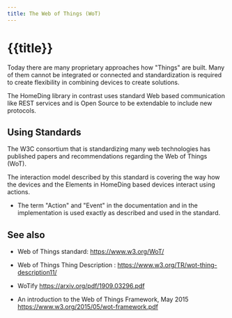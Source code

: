 ```yaml
---
title: The Web of Things (WoT)
---
```


# {{title}}

Today there are many proprietary approaches how "Things" are built. Many of them cannot be integrated or connected and standardization is required to create flexibility in combining devices to create solutions.

The HomeDing library in contrast
uses standard Web based communication like REST services and is Open Source to be extendable to include new protocols.

## Using Standards

The W3C consortium that is standardizing many web technologies has published papers and recommendations regarding the Web of Things (WoT).

The interaction model described by this standard is covering the way how the devices and the Elements in HomeDing based devices interact using actions.



<!--
To enable the standard interfaces in the HomeDing library the
[WoT Element](/elements/wot.md) needs to be configured.


the following changes are implemented starting with version ??? :

 - The Web of Things Thing Description (TD) describes the capabilities of a device. This definition now can be generated and saved as a file on the device.

-->

- The term "Action" and "Event" in the documentation and in the implementation is used exactly as described and used in the standard.



## See also

* Web of Things standard: <https://www.w3.org/WoT/>

* Web of Things Thing Description : <https://www.w3.org/TR/wot-thing-description11/>

* WoTify <https://arxiv.org/pdf/1909.03296.pdf>

* An introduction to the Web of Things Framework, May 2015
<https://www.w3.org/2015/05/wot-framework.pdf>
